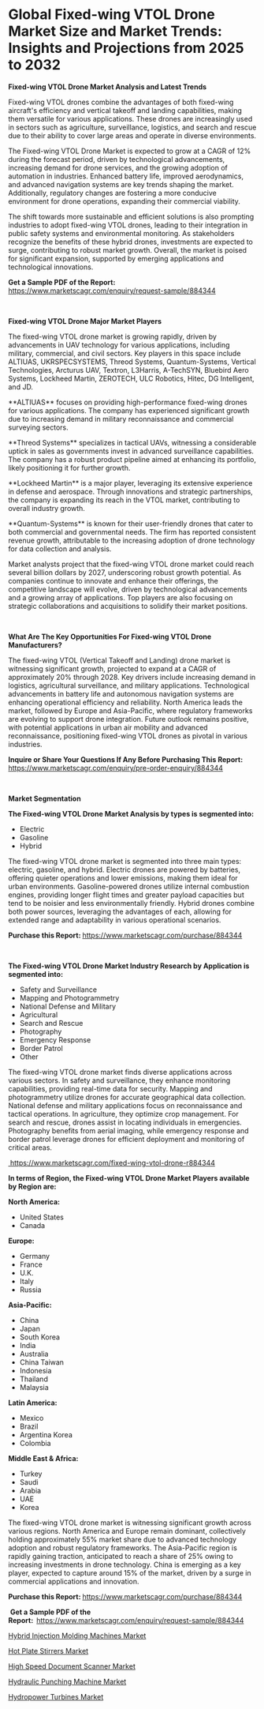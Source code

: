 <p><h1>Global Fixed-wing VTOL Drone Market Size and Market Trends: Insights and Projections from 2025 to 2032</h1></p><p><strong>Fixed-wing VTOL Drone Market Analysis and Latest Trends</strong></p>
<p><p>Fixed-wing VTOL drones combine the advantages of both fixed-wing aircraft's efficiency and vertical takeoff and landing capabilities, making them versatile for various applications. These drones are increasingly used in sectors such as agriculture, surveillance, logistics, and search and rescue due to their ability to cover large areas and operate in diverse environments.</p><p>The Fixed-wing VTOL Drone Market is expected to grow at a CAGR of 12% during the forecast period, driven by technological advancements, increasing demand for drone services, and the growing adoption of automation in industries. Enhanced battery life, improved aerodynamics, and advanced navigation systems are key trends shaping the market. Additionally, regulatory changes are fostering a more conducive environment for drone operations, expanding their commercial viability.</p><p>The shift towards more sustainable and efficient solutions is also prompting industries to adopt fixed-wing VTOL drones, leading to their integration in public safety systems and environmental monitoring. As stakeholders recognize the benefits of these hybrid drones, investments are expected to surge, contributing to robust market growth. Overall, the market is poised for significant expansion, supported by emerging applications and technological innovations.</p></p>
<p><strong>Get a Sample PDF of the Report:&nbsp;</strong> <a href="https://www.marketscagr.com/enquiry/request-sample/884344?utm_campaign=2012&utm_medium=2&utm_source=Github&utm_content=ia&utm_term=11042025&utm_id=fixed-wing-vtol-drone">https://www.marketscagr.com/enquiry/request-sample/884344</a></p>
<p>&nbsp;</p>
<p><strong>Fixed-wing VTOL Drone Major Market Players</strong></p>
<p><p>The fixed-wing VTOL drone market is growing rapidly, driven by advancements in UAV technology for various applications, including military, commercial, and civil sectors. Key players in this space include ALTIUAS, UKRSPECSYSTEMS, Threod Systems, Quantum-Systems, Vertical Technologies, Arcturus UAV, Textron, L3Harris, A-TechSYN, Bluebird Aero Systems, Lockheed Martin, ZEROTECH, ULC Robotics, Hitec, DG Intelligent, and JD.</p><p>**ALTIUAS** focuses on providing high-performance fixed-wing drones for various applications. The company has experienced significant growth due to increasing demand in military reconnaissance and commercial surveying sectors. </p><p>**Threod Systems** specializes in tactical UAVs, witnessing a considerable uptick in sales as governments invest in advanced surveillance capabilities. The company has a robust product pipeline aimed at enhancing its portfolio, likely positioning it for further growth.</p><p>**Lockheed Martin** is a major player, leveraging its extensive experience in defense and aerospace. Through innovations and strategic partnerships, the company is expanding its reach in the VTOL market, contributing to overall industry growth.</p><p>**Quantum-Systems** is known for their user-friendly drones that cater to both commercial and governmental needs. The firm has reported consistent revenue growth, attributable to the increasing adoption of drone technology for data collection and analysis.</p><p>Market analysts project that the fixed-wing VTOL drone market could reach several billion dollars by 2027, underscoring robust growth potential. As companies continue to innovate and enhance their offerings, the competitive landscape will evolve, driven by technological advancements and a growing array of applications. Top players are also focusing on strategic collaborations and acquisitions to solidify their market positions.</p></p>
<p>&nbsp;</p>
<p><strong>What Are The Key Opportunities For Fixed-wing VTOL Drone Manufacturers?</strong></p>
<p><p>The fixed-wing VTOL (Vertical Takeoff and Landing) drone market is witnessing significant growth, projected to expand at a CAGR of approximately 20% through 2028. Key drivers include increasing demand in logistics, agricultural surveillance, and military applications. Technological advancements in battery life and autonomous navigation systems are enhancing operational efficiency and reliability. North America leads the market, followed by Europe and Asia-Pacific, where regulatory frameworks are evolving to support drone integration. Future outlook remains positive, with potential applications in urban air mobility and advanced reconnaissance, positioning fixed-wing VTOL drones as pivotal in various industries.</p></p>
<p><strong>Inquire or Share Your Questions If Any Before Purchasing This Report:</strong> <a href="https://www.marketscagr.com/enquiry/pre-order-enquiry/884344?utm_campaign=2012&utm_medium=2&utm_source=Github&utm_content=ia&utm_term=11042025&utm_id=fixed-wing-vtol-drone">https://www.marketscagr.com/enquiry/pre-order-enquiry/884344</a></p>
<p>&nbsp;</p>
<p><strong>Market Segmentation</strong></p>
<p><strong>The Fixed-wing VTOL Drone Market Analysis by types is segmented into:</strong></p>
<p><ul><li>Electric</li><li>Gasoline</li><li>Hybrid</li></ul></p>
<p><p>The fixed-wing VTOL drone market is segmented into three main types: electric, gasoline, and hybrid. Electric drones are powered by batteries, offering quieter operations and lower emissions, making them ideal for urban environments. Gasoline-powered drones utilize internal combustion engines, providing longer flight times and greater payload capacities but tend to be noisier and less environmentally friendly. Hybrid drones combine both power sources, leveraging the advantages of each, allowing for extended range and adaptability in various operational scenarios.</p></p>
<p><strong>Purchase this Report:&nbsp;</strong><a href="https://www.marketscagr.com/purchase/884344?utm_campaign=2012&utm_medium=2&utm_source=Github&utm_content=ia&utm_term=11042025&utm_id=fixed-wing-vtol-drone">https://www.marketscagr.com/purchase/884344</a></p>
<p>&nbsp;</p>
<p><strong>The Fixed-wing VTOL Drone Market Industry Research by Application is segmented into:</strong></p>
<p><ul><li>Safety and Surveillance</li><li>Mapping and Photogrammetry</li><li>National Defense and Military</li><li>Agricultural</li><li>Search and Rescue</li><li>Photography</li><li>Emergency Response</li><li>Border Patrol</li><li>Other</li></ul></p>
<p><p>The fixed-wing VTOL drone market finds diverse applications across various sectors. In safety and surveillance, they enhance monitoring capabilities, providing real-time data for security. Mapping and photogrammetry utilize drones for accurate geographical data collection. National defense and military applications focus on reconnaissance and tactical operations. In agriculture, they optimize crop management. For search and rescue, drones assist in locating individuals in emergencies. Photography benefits from aerial imaging, while emergency response and border patrol leverage drones for efficient deployment and monitoring of critical areas.</p></p>
<p><a href="https://www.marketscagr.com/fixed-wing-vtol-drone-r884344?utm_campaign=2012&utm_medium=2&utm_source=Github&utm_content=ia&utm_term=11042025&utm_id=fixed-wing-vtol-drone">&nbsp;https://www.marketscagr.com/fixed-wing-vtol-drone-r884344</a></p>
<p><strong>In terms of Region, the Fixed-wing VTOL Drone Market Players available by Region are:</strong></p>
<p>
    <p> <strong> North America: </strong>
        <ul>
            <li>United States</li>
            <li>Canada</li>
        </ul>
        </p> 
    <p> <strong> Europe: </strong>
        <ul>
            <li>Germany</li>
            <li>France</li>
            <li>U.K.</li>
            <li>Italy</li>
            <li>Russia</li>
        </ul>
        </p> 
    <p> <strong> Asia-Pacific: </strong>
        <ul>
            <li>China</li>
            <li>Japan</li>
            <li>South Korea</li>
            <li>India</li>
            <li>Australia</li>
            <li>China Taiwan</li>
            <li>Indonesia</li>
            <li>Thailand</li>
            <li>Malaysia</li>
        </ul>
        </p> 
    <p> <strong> Latin America: </strong>
        <ul>
            <li>Mexico</li>
            <li>Brazil</li>
            <li>Argentina Korea</li>
            <li>Colombia</li>
        </ul>
        </p> 
    <p> <strong> Middle East & Africa: </strong>
        <ul>
            <li>Turkey</li>
            <li>Saudi</li>
            <li>Arabia</li>
            <li>UAE</li>
            <li>Korea</li>
        </ul>
    </p>
    </p>
<p><p>The fixed-wing VTOL drone market is witnessing significant growth across various regions. North America and Europe remain dominant, collectively holding approximately 55% market share due to advanced technology adoption and robust regulatory frameworks. The Asia-Pacific region is rapidly gaining traction, anticipated to reach a share of 25% owing to increasing investments in drone technology. China is emerging as a key player, expected to capture around 15% of the market, driven by a surge in commercial applications and innovation.</p></p>
<p><strong>Purchase this Report: </strong><a href="https://www.marketscagr.com/purchase/884344?utm_campaign=2012&utm_medium=2&utm_source=Github&utm_content=ia&utm_term=11042025&utm_id=fixed-wing-vtol-drone">https://www.marketscagr.com/purchase/884344</a></p>
<p>&nbsp;<strong>Get a Sample PDF of the Report:&nbsp;&nbsp;</strong><a href="https://www.marketscagr.com/enquiry/request-sample/884344?utm_campaign=2012&utm_medium=2&utm_source=Github&utm_content=ia&utm_term=11042025&utm_id=fixed-wing-vtol-drone">https://www.marketscagr.com/enquiry/request-sample/884344</a></p>
<p><strong></strong></p>
<p><p><a href="https://github.com/tyreinhssan/Market-Research-Report-List-1/blob/main/hybrid-injection-molding-machines-market.md?utm_campaign=2012&utm_medium=2&utm_source=Github&utm_content=ia&utm_term=11042025&utm_id=fixed-wing-vtol-drone">Hybrid Injection Molding Machines Market</a></p><p><a href="https://github.com/barlevsebako/Market-Research-Report-List-1/blob/main/hot-plate-stirrers-market.md?utm_campaign=2012&utm_medium=2&utm_source=Github&utm_content=ia&utm_term=11042025&utm_id=fixed-wing-vtol-drone">Hot Plate Stirrers Market</a></p><p><a href="https://github.com/aertsfecto0h/Market-Research-Report-List-1/blob/main/high-speed-document-scanner-market.md?utm_campaign=2012&utm_medium=2&utm_source=Github&utm_content=ia&utm_term=11042025&utm_id=fixed-wing-vtol-drone">High Speed Document Scanner Market</a></p><p><a href="https://github.com/hiwatchucuy/Market-Research-Report-List-1/blob/main/hydraulic-punching-machine-market.md?utm_campaign=2012&utm_medium=2&utm_source=Github&utm_content=ia&utm_term=11042025&utm_id=fixed-wing-vtol-drone">Hydraulic Punching Machine Market</a></p><p><a href="https://github.com/ftnlewins/Market-Research-Report-List-1/blob/main/hydropower-turbines-market.md?utm_campaign=2012&utm_medium=2&utm_source=Github&utm_content=ia&utm_term=11042025&utm_id=fixed-wing-vtol-drone">Hydropower Turbines Market</a></p></p>